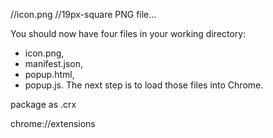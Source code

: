 //icon.png
//19px-square PNG file...

You should now have four files in your working directory: 
- icon.png, 
- manifest.json,
- popup.html, 
- popup.js. 
The next step is to load those files into Chrome.

package as 
 .crx



chrome://extensions